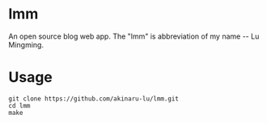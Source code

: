 # lmm
An open source blog web app. The "lmm" is abbreviation of my name -- Lu Mingming.

# Usage
```
git clone https://github.com/akinaru-lu/lmm.git
cd lmm
make
```
